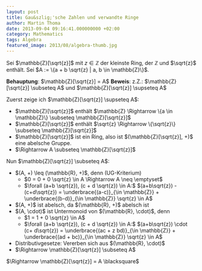 ```yaml
---
layout: post
title: Gau&szlig;'sche Zahlen und verwandte Ringe
author: Martin Thoma
date: 2013-09-04 09:16:41.000000000 +02:00
category: Mathematics
tags: Algebra
featured_image: 2013/08/algebra-thumb.jpg
---
```

Sei $\mathbb{Z}[\sqrt{z}]$ mit $z \in \mathbb{Z}$ der kleinste Ring, der $\mathbb{Z}$ und $\sqrt{z}$ enthält.
Sei $A := \{a + b \sqrt{z} | a, b \in \mathbb{Z}\}$.

<strong>Behauptung</strong>: $\mathbb{Z}[\sqrt{z}] = A$
<strong>Beweis</strong>: z.Z.: $\mathbb{Z}[\sqrt{z}] \subseteq A$ und $\mathbb{Z}[\sqrt{z}] \supseteq A$

Zuerst zeige ich $\mathbb{Z}[\sqrt{z}] \supseteq A$:

<ul>
<li>$\mathbb{Z}[\sqrt{z}]$ enthält $\mathbb{Z} \Rightarrow \{a \in \mathbb{Z}\} \subseteq \mathbb{Z}[\sqrt{z}]$</li>
<li>$\mathbb{Z}[\sqrt{z}]$ enthält $\sqrt{z} \Rightarrow \{\sqrt{z}\} \subseteq \mathbb{Z}[\sqrt{z}]$</li>
<li>$\mathbb{Z}[\sqrt{z}]$ ist ein Ring, also ist $(\mathbb{Z}[\sqrt{z}], +)$ eine abelsche Gruppe.</li>
<li>$\Rightarrow A \subseteq \mathbb{Z}[\sqrt{z}]$</li>
</ul>

Nun $\mathbb{Z}[\sqrt{z}] \subseteq A$:
<ul>
<li>$(A, +) \leq (\mathbb{R}, +)$, denn (UG-Kriterium)
  <ul>
    <li>$0 = 0 + 0 \sqrt{z} \in A \Rightarrow A \neq \emptyset$</li>
    <li>$\forall (a+b \sqrt{z}), (c + d \sqrt{z}) \in A:$ $(a+b\sqrt{z}) - (c+d\sqrt{z}) = \underbrace{(a-c)}_{\in \mathbb{Z}} + \underbrace{(b-d)}_{\in \mathbb{Z}} \sqrt{z} \in A$</li>
  </ul>
</li>
<li>$(A, +)$ ist abelsch, da $(\mathbb{R}, +)$ abelsch ist</li>
<li>$(A, \cdot)$ ist Untermonoid von $(\mathbb{R}, \cdot)$, denn
  <ul>
    <li>$1 = 1 + 0 \sqrt{z} \in A$</li>
    <li>$\forall (a+b \sqrt{z}), (c + d \sqrt{z}) \in A:$ 
        $(a+b\sqrt{z}) \cdot (c+ d\sqrt{z}) = \underbrace{(ac + z bd)}_{\in \mathbb{Z}} + \underbrace{(ad + bc)}_{\in \mathbb{Z}} \sqrt{z} \in A$</li>
  </ul>
</li>
<li>Distributivgesetze: Vererben sich aus $(\mathbb{R}, \cdot)$</li>
<li>$\Rightarrow \mathbb{Z}[\sqrt{z}] \subseteq A$</li>
</ul>

$\Rightarrow \mathbb{Z}[\sqrt{z}] = A \blacksquare$
